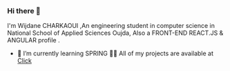 ### Hi there 👋

I'm Wijdane CHARKAOUI ,An engineering student in computer science in National School of Applied Sciences Oujda, Also a FRONT-END REACT.JS & ANGULAR profile .
 
- 🌱 I’m currently learning SPRING
👨‍💻 All of my projects are available at <a href="https://wijdanecharkaoui.netlify.app/">Click</a>


